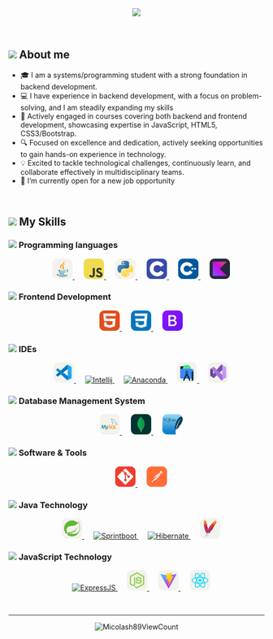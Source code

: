 
<p align="center" style="width=100%">
  <a href="#"><img src="https://i.imgur.com/usdcOik.png"></a>
</p>

<br>

## <picture><img src = "https://i.imgur.com/BvomNsK.png" width = 70px></picture> About me

- 🎓 I am a systems/programming student with a strong foundation in backend development.
- 💻 I have experience in backend development, with a focus on problem-solving, and I am steadily expanding my skills 
- 🚀 Actively engaged in courses covering both backend and frontend development, showcasing expertise in JavaScript, HTML5, CSS3/Bootstrap.
- 🔍 Focused on excellence and dedication, actively seeking opportunities to gain hands-on experience in technology.
- 💡 Excited to tackle technological challenges, continuously learn, and collaborate effectively in multidisciplinary teams.
- 🌱 I’m currently open for a new job opportunity

<br>


## <picture> <img src = "https://i.imgur.com/MzRstLG.png" width = 50px>  </picture> My Skills

### <picture> <img src = "https://github.com/7oSkaaa/7oSkaaa/blob/main/Images/Programming_Languages.gif?raw=true" width = 50px>  </picture> Programming languages

<p align="center"> 
 	 &emsp;
	<a href="#">
		<img src="https://raw.githubusercontent.com/tandpfun/skill-icons/de91fca307a83d75fc5b1f6ce24540454acead41/icons/Java-Light.svg" alt="Java" height=40px, width=40px/>
	</a>
 	 &emsp;
  	<a href="#">
		<img src="https://raw.githubusercontent.com/tandpfun/skill-icons/de91fca307a83d75fc5b1f6ce24540454acead41/icons/JavaScript.svg" alt="JavaScript" height=40px, width=40px/>
	</a>
 	 &emsp;
  	<a href="#">
		<img src="https://raw.githubusercontent.com/tandpfun/skill-icons/de91fca307a83d75fc5b1f6ce24540454acead41/icons/Python-Light.svg" alt="Python" height=40px, width=40px/>
	</a>
	  &emsp;
  	<a href='#'>	
		<img src="https://raw.githubusercontent.com/tandpfun/skill-icons/de91fca307a83d75fc5b1f6ce24540454acead41/icons/C.svg" alt="C" height=40px, width=40px/>
	</a>
 	 &emsp;
  	<a href="#">
		<img src="https://raw.githubusercontent.com/tandpfun/skill-icons/de91fca307a83d75fc5b1f6ce24540454acead41/icons/CPP.svg" alt="CPP" height=40px, width=40px/>
	</a>
	  &emsp;
  	<a href="#">
		<img src="https://raw.githubusercontent.com/tandpfun/skill-icons/de91fca307a83d75fc5b1f6ce24540454acead41/icons/Kotlin-Dark.svg" alt="Kotlin" height=40px, width=40px/>
	</a>
</p>

### <picture> <img src = "https://github.com/7oSkaaa/7oSkaaa/blob/main/Images/Front_End.gif?raw=true" width = 50px>  </picture> Frontend Development
<p align="center"> 
  	&emsp; 
	<a href="#">
		<img src="https://raw.githubusercontent.com/tandpfun/skill-icons/de91fca307a83d75fc5b1f6ce24540454acead41/icons/HTML.svg" alt="HTML" height=40px, width=40px/>
	</a>
  	&emsp; 
	<a href="#">
		<img src="https://raw.githubusercontent.com/tandpfun/skill-icons/de91fca307a83d75fc5b1f6ce24540454acead41/icons/CSS.svg" alt="CSS" height=40px, width=40px/>
	</a>
 	&emsp; 
	<a href='#'>	
		<img src="https://raw.githubusercontent.com/tandpfun/skill-icons/de91fca307a83d75fc5b1f6ce24540454acead41/icons/Bootstrap.svg" alt="Bootstrap" height=40px, width=40px />
	</a>
</p>

 ### <picture> <img src = "https://github.com/7oSkaaa/7oSkaaa/blob/main/Images/IDEs.gif?raw=true" width = 50px>  </picture> IDEs
 
<p align="center">
  &emsp;
	<a href="#">
		<img src="https://raw.githubusercontent.com/tandpfun/skill-icons/de91fca307a83d75fc5b1f6ce24540454acead41/icons/VSCode-Light.svg" alt="VSCode" height=40px, width=40px/>
	</a>
  &emsp;
    	<a href="#">
		<img src="https://user-images.githubusercontent.com/25181517/192108890-200809d1-439c-4e23-90d3-b090cf9a4eea.png" alt="Intellij" height=40px, width=40px/>
	</a>
  &emsp;
	<a href="#">
		<img src="https://raw.githubusercontent.com/tandpfun/skill-icons/de91fca307a83d75fc5b1f6ce24540454acead41/icons/Anaconda-Light.svg" alt="Anaconda" height=40px, width=40px/>
	</a>
  &emsp;
	<a href="#">
		<img src="https://raw.githubusercontent.com/tandpfun/skill-icons/de91fca307a83d75fc5b1f6ce24540454acead41/icons/AndroidStudio-Light.svg" alt="AndroidStudio" height=40px, width=40px/>
	</a>
  &emsp;
	<a href="#">
		<img src="https://raw.githubusercontent.com/tandpfun/skill-icons/de91fca307a83d75fc5b1f6ce24540454acead41/icons/VisualStudio-Light.svg" alt="VisualStudio" height=40px, width=40px/>
	</a>
</p>

### <picture> <img src = "https://cdn.iconscout.com/icon/premium/png-512-thumb/database-management-system-1-869657.png?f=webp&w=256" width = 50px>  </picture>  Database Management System

<p align="center">
	&emsp;
	<a href="#">
		<img src="https://raw.githubusercontent.com/tandpfun/skill-icons/de91fca307a83d75fc5b1f6ce24540454acead41/icons/MySQL-Light.svg" alt="MySQL" height=40px, width=40px/>
	</a>
	&emsp;
	<a href="#">
		<img src="https://raw.githubusercontent.com/tandpfun/skill-icons/de91fca307a83d75fc5b1f6ce24540454acead41/icons/MongoDB.svg" alt="MongoDB" height=40px, width=40px/>
	</a>
	&emsp;
	<a href="#">
		<img src="https://raw.githubusercontent.com/tandpfun/skill-icons/de91fca307a83d75fc5b1f6ce24540454acead41/icons/SQLite.svg" alt="SQLite" height=40px, width=40px/>
	</a>
</p>

 ### <picture> <img src = "https://github.com/7oSkaaa/7oSkaaa/blob/main/Images/Software_Tools.gif?raw=true" width = 50px>  </picture> Software & Tools
 
<p align="center">
  &emsp;
	<a href="#">
		<img src="https://raw.githubusercontent.com/tandpfun/skill-icons/de91fca307a83d75fc5b1f6ce24540454acead41/icons/Git.svg" alt="Git" height=40px, width=40px/>
	</a>
  &emsp;
	<a href="#">
		<img src="https://raw.githubusercontent.com/tandpfun/skill-icons/de91fca307a83d75fc5b1f6ce24540454acead41/icons/Postman.svg" alt="Postman" height=40px, width=40px/>
	</a>
</p>

### <picture> <img src = "https://user-images.githubusercontent.com/25181517/117201156-9a724800-adec-11eb-9a9d-3cd0f67da4bc.png" width = 50px>  </picture> Java Technology

<p align="center">
	&emsp;
	<a href="#">
		<img src="https://raw.githubusercontent.com/tandpfun/skill-icons/de91fca307a83d75fc5b1f6ce24540454acead41/icons/Spring-Light.svg" alt="Spring" height=40px, width=40px/>
	</a>
	&emsp;
	<a href="#">
		<img src="https://user-images.githubusercontent.com/25181517/183891303-41f257f8-6b3d-487c-aa56-c497b880d0fb.png" alt="Sprintboot" height=40px, width=40px/>
	</a>
	&emsp;
	<a href="#">
		<img src="https://user-images.githubusercontent.com/25181517/117207493-49665200-adf4-11eb-808e-a9c0fcc2a0a0.png" alt="Hibernate" height=40px, width=40px/>
	</a>
	</a>
	&emsp;
	<a href="#">
		<img src="https://raw.githubusercontent.com/tandpfun/skill-icons/de91fca307a83d75fc5b1f6ce24540454acead41/icons/Maven-Light.svg" alt="Maven" height=40px, width=40px/>
	</a>	
</p>

### <picture> <img src = "https://user-images.githubusercontent.com/25181517/117447155-6a868a00-af3d-11eb-9cfe-245df15c9f3f.png" width = 50px>  </picture>  JavaScript Technology

<p align="center">
	&emsp;
	<a href="#">
		<img src="https://user-images.githubusercontent.com/25181517/183859966-a3462d8d-1bc7-4880-b353-e2cbed900ed6.png" alt="ExpressJS" height=40px, width=40px/>
	</a>
	&emsp;
	<a href="#">
		<img src="https://raw.githubusercontent.com/tandpfun/skill-icons/de91fca307a83d75fc5b1f6ce24540454acead41/icons/NodeJS-Light.svg" alt="NodeJS" height=40px, width=40px/>
	</a>
	&emsp;
	<a href="#">
		<img src="https://raw.githubusercontent.com/tandpfun/skill-icons/de91fca307a83d75fc5b1f6ce24540454acead41/icons/Vite-Light.svg" alt="Vite" height=40px, width=40px/>
	</a>
	&emsp;
	<a href="#">
		<img src="https://raw.githubusercontent.com/tandpfun/skill-icons/de91fca307a83d75fc5b1f6ce24540454acead41/icons/React-Light.svg" alt="React" height=40px, width=40px/>
	</a>
</p>

<br> 


---

<p align="center"> 
	<img src="https://komarev.com/ghpvc/?username=Micolash89&label=Profile%20views&color=0047AB&style=plastic?" alt="Micolash89ViewCount" height=25px, width=160px/> 
</p>

 



